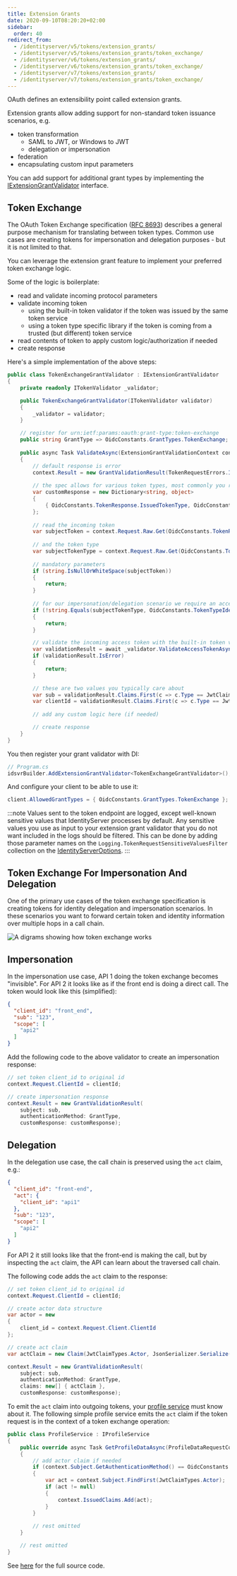 ```yaml
---
title: Extension Grants
date: 2020-09-10T08:20:20+02:00
sidebar:
  order: 40
redirect_from:
  - /identityserver/v5/tokens/extension_grants/
  - /identityserver/v5/tokens/extension_grants/token_exchange/
  - /identityserver/v6/tokens/extension_grants/
  - /identityserver/v6/tokens/extension_grants/token_exchange/
  - /identityserver/v7/tokens/extension_grants/
  - /identityserver/v7/tokens/extension_grants/token_exchange/
---
```



OAuth defines an extensibility point called extension grants.

Extension grants allow adding support for non-standard token issuance scenarios, e.g.

* token transformation
    * SAML to JWT, or Windows to JWT
    * delegation or impersonation
* federation
* encapsulating custom input parameters

You can add support for additional grant types by implementing the [IExtensionGrantValidator](/identityserver/reference/validators/extension-grant-validator/) interface.

## Token Exchange

The OAuth Token Exchange specification ([RFC 8693](https://tools.ietf.org/html/rfc8693)) describes a general purpose
mechanism for translating between token types. Common use cases are creating tokens for impersonation and delegation
purposes - but it is not limited to that.

You can leverage the extension grant feature to implement your preferred token exchange logic.

Some of the logic is boilerplate:

* read and validate incoming protocol parameters
* validate incoming token
  * using the built-in token validator if the token was issued by the same token service
  * using a token type specific library if the token is coming from a trusted (but different) token service
* read contents of token to apply custom logic/authorization if needed
* create response

Here's a simple implementation of the above steps:

```cs
public class TokenExchangeGrantValidator : IExtensionGrantValidator
{
    private readonly ITokenValidator _validator;

    public TokenExchangeGrantValidator(ITokenValidator validator)
    {
        _validator = validator;
    }

    // register for urn:ietf:params:oauth:grant-type:token-exchange
    public string GrantType => OidcConstants.GrantTypes.TokenExchange;
    
    public async Task ValidateAsync(ExtensionGrantValidationContext context)
    {
        // default response is error
        context.Result = new GrantValidationResult(TokenRequestErrors.InvalidRequest);
        
        // the spec allows for various token types, most commonly you return an access token
        var customResponse = new Dictionary<string, object>
        {
            { OidcConstants.TokenResponse.IssuedTokenType, OidcConstants.TokenTypeIdentifiers.AccessToken }
        };
        
        // read the incoming token
        var subjectToken = context.Request.Raw.Get(OidcConstants.TokenRequest.SubjectToken);
        
        // and the token type
        var subjectTokenType = context.Request.Raw.Get(OidcConstants.TokenRequest.SubjectTokenType);
        
        // mandatory parameters
        if (string.IsNullOrWhiteSpace(subjectToken))
        {
            return;
        }
        
        // for our impersonation/delegation scenario we require an access token
        if (!string.Equals(subjectTokenType, OidcConstants.TokenTypeIdentifiers.AccessToken))
        {
            return;
        }

        // validate the incoming access token with the built-in token validator
        var validationResult = await _validator.ValidateAccessTokenAsync(subjectToken);
        if (validationResult.IsError)
        {
            return;
        }

        // these are two values you typically care about
        var sub = validationResult.Claims.First(c => c.Type == JwtClaimTypes.Subject).Value;
        var clientId = validationResult.Claims.First(c => c.Type == JwtClaimTypes.ClientId).Value;
        
        // add any custom logic here (if needed)

        // create response
    }
}
```

You then register your grant validator with DI:

```cs
// Program.cs
idsvrBuilder.AddExtensionGrantValidator<TokenExchangeGrantValidator>();
```

And configure your client to be able to use it:

```cs
client.AllowedGrantTypes = { OidcConstants.GrantTypes.TokenExchange };
```

:::note
Values sent to the token endpoint are logged, except well-known sensitive values that IdentityServer processes by
default.
Any sensitive values you use as input to your extension grant validator that you do not want included in the logs should
be filtered.
This can be done by adding those parameter names on the `Logging.TokenRequestSensitiveValuesFilter` collection on
the [IdentityServerOptions](/identityserver/reference/options#logging).
:::

## Token Exchange For Impersonation And Delegation

One of the primary use cases of the token exchange specification is creating tokens for identity delegation and
impersonation scenarios. In these scenarios you want to forward certain token and identity information over multiple
hops in a call chain.

![A digrams showing how token exchange works](./images/token_exchange.png)

## Impersonation

In the impersonation use case, API 1 doing the token exchange becomes "invisible". For API 2 it looks like as if the
front end is doing a direct call. The token would look like this (simplified):

```json
{
  "client_id": "front_end",
  "sub": "123",
  "scope": [
    "api2"
  ]
}
```

Add the following code to the above validator to create an impersonation response:

```cs
// set token client_id to original id
context.Request.ClientId = clientId;

// create impersonation response
context.Result = new GrantValidationResult(
    subject: sub, 
    authenticationMethod: GrantType, 
    customResponse: customResponse);
```

## Delegation

In the delegation use case, the call chain is preserved using the `act` claim, e.g.:

```json
{
  "client_id": "front-end",
  "act": {
    "client_id": "api1"
  },
  "sub": "123",
  "scope": [
    "api2"
  ]
}
```

For API 2 it still looks like that the front-end is making the call, but by inspecting the `act` claim, the API can
learn about the traversed call chain.

The following code adds the `act` claim to the response:

```cs
// set token client_id to original id
context.Request.ClientId = clientId;

// create actor data structure
var actor = new
{
    client_id = context.Request.Client.ClientId
};

// create act claim
var actClaim = new Claim(JwtClaimTypes.Actor, JsonSerializer.Serialize(actor), IdentityServerConstants.ClaimValueTypes.Json);

context.Result = new GrantValidationResult(
    subject: sub, 
    authenticationMethod: GrantType, 
    claims: new[] { actClaim },
    customResponse: customResponse);
```

To emit the `act` claim into outgoing tokens,
your [profile service](/identityserver/reference/services/profile-service/) must know about it. The following simple
profile service emits the `act` claim if the token request is in the context of a token exchange operation:

```cs
public class ProfileService : IProfileService
{
    public override async Task GetProfileDataAsync(ProfileDataRequestContext context)
    {
        // add actor claim if needed
        if (context.Subject.GetAuthenticationMethod() == OidcConstants.GrantTypes.TokenExchange)
        {
            var act = context.Subject.FindFirst(JwtClaimTypes.Actor);
            if (act != null)
            {
                context.IssuedClaims.Add(act);
            }
        }
        
        // rest omitted
    }

    // rest omitted
}
```

See [here](/identityserver/samples/tokens) for the full source code.
